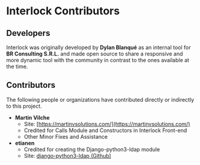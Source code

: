 
# Interlock Contributors

## Developers

Interlock was originally developed by **Dylan Blanqué** as an internal tool for
**BR Consulting S.R.L.** and made open source to share a responsive and more
dynamic tool with the community in contrast to the ones available at the time.

## Contributors

The following people or organizations have contributed directly or indirectly
to this project.

* **Martin Vilche**
    - Site: [https://martinvsolutions.com/](https://martinvsolutions.com/)
    - Credited for Calls Module and Constructors in Interlock Front-end
    - Other Minor Fixes and Assistance
* **etianen**
    - Credited for creating the Django-python3-ldap module
    - Site: [django-python3-ldap (Github)](https://github.com/etianen/django-python3-ldap)
